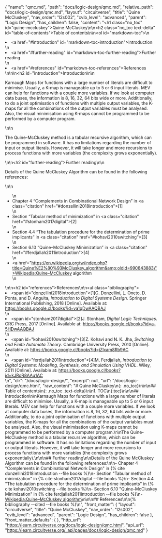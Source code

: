 {
  "name": "qmc.md",
  "path": "docs/logic-design/qmc.md",
  "relative_path": "docs/logic-design/qmc.md",
  "layout": "circuitverse",
  "title": "Quine McCluskey",
  "nav_order": "l2s002",
  "cvib_level": "advanced",
  "parent": "Logic Design",
  "has_children": false,
  "content": "<h1 class=\"no_toc\" id=\"quine-mccluskey\">Quine McCluskey</h1>\n\n<h2 class=\"no_toc text-delta\" id=\"table-of-contents\">Table of contents</h2>\n\n<ol id=\"markdown-toc\">\n  <li><a href=\"#introduction\" id=\"markdown-toc-introduction\">Introduction</a></li>\n  <li><a href=\"#further-reading\" id=\"markdown-toc-further-reading\">Further reading</a></li>\n  <li><a href=\"#references\" id=\"markdown-toc-references\">References</a></li>\n</ol>\n\n<h2 id=\"introduction\">Introduction</h2>\n\n<p>Karnaugh Maps for functions with a large number of literals are difficult to minimise. Usually, a K-map is manageable up to 5 or 6 input literals. MEV can help for functions with a couple more variables. If we look at computer data buses, the information is 8, 16, 32, 64 bits wide or more. Additionally, to do a joint optimisation of functions with multiple output variables, the K-maps for all the combinations of the output variables must be analysed. Also, the visual minimisation using K-maps cannot be programmed to be performed by a computer program.</p>\n\n<p>The Quine-McCluskey method is a tabular recursive algorithm, which can be programmed in software. It has no limitations regarding the number of input or output literals. However, it will take longer and more recursions to process functions with more variables (the complexity grows exponentially).</p>\n\n<h2 id=\"further-reading\">Further reading</h2>\n\n<p>Details of the Quine McCluskey Algorithm can be found in the following references:</p>\n\n<ul>\n  <li>Chapter 4 “Complements in Combinational Network Design” in <a class=\"citation\" href=\"#donzellini2018introduction\">[1]</a></li>\n  <li>Section “Tabular method of minimization” in <a class=\"citation\" href=\"#stonham2017digital\">[2]</a></li>\n  <li>Section 4.4 “The tabulation procedure for the determination of prime implicants” in <a class=\"citation\" href=\"#kohavi2010switching\">[3]</a></li>\n  <li>Section 6.10 “Quine–McCluskey Minimization” in <a class=\"citation\" href=\"#ferdjallah2011introduction\">[4]</a></li>\n  <li><a href=\"https://en.wikipedia.org/w/index.php?title=Quine%E2%80%93McCluskey_algorithm&amp;oldid=990843883\">Wikipedia:Quine–McCluskey algorithm</a></li>\n</ul>\n\n<h2 id=\"references\">References</h2>\n\n<ul class=\"bibliography\"><li><span id=\"donzellini2018introduction\">[1]G. Donzellini, L. Oneto, D. Ponta, and D. Anguita, <i>Introduction to Digital Systems Design</i>. Springer International Publishing, 2018 [Online]. Available at: https://books.google.cl/books?id=va1qDwAAQBAJ</span></li>\n<li><span id=\"stonham2017digital\">[2]J. Stonham, <i>Digital Logic Techniques</i>. CRC Press, 2017 [Online]. Available at: https://books.google.cl/books?id=a-5HDwAAQBAJ</span></li>\n<li><span id=\"kohavi2010switching\">[3]Z. Kohavi and N. K. Jha, <i>Switching and Finite Automata Theory</i>. Cambridge University Press, 2010 [Online]. Available at: https://books.google.cl/books?id=jZIxam8Rb9AC</span></li>\n<li><span id=\"ferdjallah2011introduction\">[4]M. Ferdjallah, <i>Introduction to Digital Systems: Modeling, Synthesis, and Simulation Using VHDL</i>. Wiley, 2011 [Online]. Available at: https://books.google.cl/books?id=kJRoR8AAu1AC</span></li></ul>\n",
  "dir": "/docs/logic-design/",
  "excerpt": null,
  "url": "/docs/logic-design/qmc.html",
  "raw_content": "# Quine McCluskey\n{: .no_toc}\n\n\n## Table of contents\n{: .no_toc .text-delta}\n\n1. TOC\n{:toc}\n\n\n## Introduction\n\nKarnaugh Maps for functions with a large number of literals are difficult to minimise. Usually, a K-map is manageable up to 5 or 6 input literals. MEV can help for functions with a couple more variables. If we look at computer data buses, the information is 8, 16, 32, 64 bits wide or more. Additionally, to do a joint optimisation of functions with multiple output variables, the K-maps for all the combinations of the output variables must be analysed. Also, the visual minimisation using K-maps cannot be programmed to be performed by a computer program.\n\nThe Quine-McCluskey method is a tabular recursive algorithm, which can be programmed in software. It has no limitations regarding the number of input or output literals. However, it will take longer and more recursions to process functions with more variables (the complexity grows exponentially).\n\n\n## Further reading\n\nDetails of the Quine McCluskey Algorithm can be found in the following references:\n\n-   Chapter 4 \"Complements in Combinational Network Design\" in {% cite donzellini2018introduction --file books %}\n-   Section \"Tabular method of minimization\" in {% cite stonham2017digital --file books %}\n-   Section 4.4 \"The tabulation procedure for the determination of prime implicants\" in {% cite kohavi2010switching --file books %}\n-   Section 6.10 \"Quine–McCluskey Minimization\" in {% cite ferdjallah2011introduction --file books %}\n-   [Wikipedia:Quine–McCluskey algorithm](https://en.wikipedia.org/w/index.php?title=Quine%E2%80%93McCluskey_algorithm&oldid=990843883)\n\n\n## References\n\n{% bibliography --cited --file books %}\n",
  "front_matter": {
    "layout": "circuitverse",
    "title": "Quine McCluskey",
    "nav_order": "l2s002",
    "cvib_level": "advanced",
    "parent": "Logic Design",
    "has_children": false
  },
  "front_matter_defaults": {
  },
  "http_url": "https://learn.circuitverse.org/docs/logic-design/qmc.html",
  "api_url": "https://learn.circuitverse.org/_api/pages/docs/logic-design/qmc.md"
}